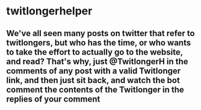 # twitlongerhelper

## We've all seen many posts on twitter that refer to twitlongers, but who has the time, or who wants to take the effort to actually go to the website, and read? That's why, just @TwitlongerH in the comments of any post with a valid Twitlonger link, and then just sit back, and watch the bot comment the contents of the Twitlonger in the replies of your comment
